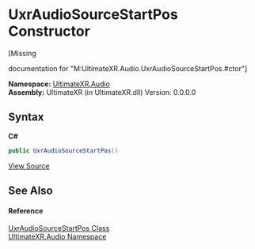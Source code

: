 # UxrAudioSourceStartPos Constructor 
 

\[Missing <summary> documentation for "M:UltimateXR.Audio.UxrAudioSourceStartPos.#ctor"\]

**Namespace:**&nbsp;<a href="N_UltimateXR_Audio">UltimateXR.Audio</a><br />**Assembly:**&nbsp;UltimateXR (in UltimateXR.dll) Version: 0.0.0.0

## Syntax

**C#**<br />
``` C#
public UxrAudioSourceStartPos()
```

<a href="UltimateXR/Scripts/Audio/UxrAudioSourceStartPos.cs" rel="noopener noreferrer" title="View the source code">View Source</a><br />

## See Also


#### Reference
<a href="T_UltimateXR_Audio_UxrAudioSourceStartPos">UxrAudioSourceStartPos Class</a><br /><a href="N_UltimateXR_Audio">UltimateXR.Audio Namespace</a><br />